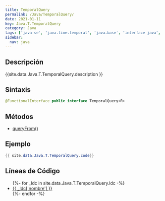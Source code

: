 ```yaml
---
title: TemporalQuery
permalink: /Java/TemporalQuery/
date: 2021-01-11
key: Java.T.TemporalQuery
category: Java
tags: ['java se', 'java.time.temporal', 'java.base', 'interface java', 'Java 1.8']
sidebar: 
  nav: java
---
```


## Descripción
{{site.data.Java.T.TemporalQuery.description }}

## Sintaxis
~~~java
@FunctionalInterface public interface TemporalQuery<R>
~~~

## Métodos
* [queryFrom()](/Java/TemporalQuery/queryFrom)

## Ejemplo
~~~java
{{ site.data.Java.T.TemporalQuery.code}}
~~~

## Líneas de Código
<ul>
{%- for _ldc in site.data.Java.T.TemporalQuery.ldc -%}
   <li>
       <a href="{{_ldc['url'] }}">{{ _ldc['nombre'] }}</a>
   </li>
{%- endfor -%}
</ul>
